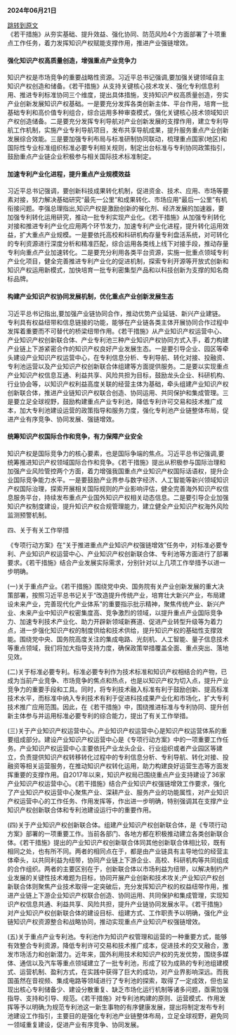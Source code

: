 **2024年06月21日**

[跳转到原文](https://www.gov.cn/zhengce/zhengceku/202408/content_6966045.htm)  
《若干措施》从夯实基础、提升效益、强化协同、防范风险4个方面部署了十项重点工作任务，着力发挥知识产权赋能支撑作用，推进产业强链增效。

#### 强化知识产权高质量创造，增强重点产业竞争力 
知识产权是市场竞争的重要战略性资源。习近平总书记强调,要加强关键领域自主知识产权创造和储备。《若干措施》从支持关键核心技术攻关、强化专利信息利用、推进专利标准协同三个维度，提出具体措施，支持知识产权高质量创造，夯实产业创新发展知识产权基础。一是要充分发挥各类创新主体、平台作用，培育一批基础专利和高价值专利组合，综合运用多种审查模式，强化关键核心技术领域知识产权创造储备。二是要充分发挥专利导航对产业创新发展的支撑作用，建立专利导航工作机制，实施产业专利导航项目，发布共享导航成果，提升服务重点产业创新发展综合效能。三是要加强专利布局与标准研制协同联动，梳理重点国家(地区)和国际性专业标准组织标准必要专利相关规则，制定出台标准与专利协同政策指引，鼓励重点产业链企业积极参与相关国际技术标准制定。

#### 加速专利产业化进程，提升重点产业规模效益  
习近平总书记强调，要创新科技成果转化机制，促进资金、技术、应用、市场等要素对接，努力解决基础研究“最先一公里”和成果转化、市场应用“最后一公里”有机衔接问题。李强总理指出,知识产权是激励创新的催化剂、经济发展的加速器，要加强专利转化运用研究，推动一批专利实现产业化。《若干措施》从加强专利转化对接和推进专利产业化应用两个环节发力，加速专利产业化进程，提升转化运用效益，扩大重点产业规模。一是要依托高校和科研机构存量专利盘活系统，对可转化的专利资源进行深度分析和精准匹配，综合运用各类线上线下对接手段，推动存量专利向重点产业加速转化。二是要充分利用各类平台资源，实施一批重点领域专利产业化项目，健全完善推进专利产业化的促进机制，探索专利开源等开放式创新和知识产权运用新模式，加快培育一批专利密集型产品和以科技创新为支撑的知名商标品牌。

#### 构建产业知识产权协同发展机制，优化重点产业创新发展生态  
习近平总书记指出,要加强产业链协同合作，推动优势产业延链、新兴产业建链。专利具有权益纽带和信息链接的功能，能够在产业链各类主体开展协同合作过程中发挥着重要而不可替代的桥梁纽带作用。《若干措施》从产业知识产权运营中心、产业知识产权创新联合体、产业专利池三种产业知识产权协同方式入手，着力构建产业链上下游紧密合作的知识产权良好产业发展生态。一是要引导企业、园区等牵头建设产业知识产权运营中心，在专利信息分析、专利导航、转化对接、投融资、专利池运营以及产业知识产权创新联合体组建等方面提供服务。二是要以实现重点产业知识产权信息互通、利益共享、风险共担为目标，鼓励龙头企业、科研机构、行业协会等，以知识产权利益高度关联的经营主体为基础，牵头组建产业知识产权创新联合体，推进产业链知识产权联合创造、协同运用、共同保护和集成管理。三是要立足全球视野，鼓励构建重点产业专利池，降低专利许可交易和技术推广成本，加大专利池建设运营的政策指导和服务力度，强化专利池产业链整体布局，促进产业有序竞争、协同发展、强链增效。

#### 统筹知识产权国际合作和竞争，有力保障产业安全
知识产权是国际竞争力的核心要素，也是国际争端的焦点。习近平总书记强调,要统筹推进知识产权领域国际合作和竞争。《若干措施》提出从积极参与国际治理和加强产业风险管控两个方面，着力增强我国重点产业知识产权国际话语权，提升企业国际竞争能力水平。一是要鼓励产业界参与数字经济、人工智能等新兴领域知识产权国际治理，探索开展相关国际规则的产业影响评估，健全完善海外知识产权信息服务平台，持续发布重点产业国外知识产权相关动态信息。二是要引导企业加强知识产权制度建设，提升知识产权合规管理能力，建立健全产业知识产权海外风险监测预警机制。

四、关于有关工作举措

《专项行动方案》在“关于推进重点产业知识产权强链增效”任务中，对标准必要专利、产业知识产权运营中心、产业知识产权创新联合体、专利池等方面进行了部署要求。《若干措施》结合产业发展实际需求，分别针对以上几项工作举措予以进一步明确。

(一)关于重点产业。《若干措施》围绕党中央、国务院有关产业创新发展的重大决策部署，按照习近平总书记关于“改造提升传统产业，培育壮大新兴产业，布局建设未来产业，完善现代化产业体系”的重要指示批示精神，聚焦传统产业、新兴产业、未来产业中知识产权密集度高、竞争激烈的领域，以提升重点产业国际竞争力、加速专利技术产业化、助力开辟新领域新赛道、促进产业转型升级等为着力点，进一步强化知识产权的制度供给和技术供给，提升知识产权的基础性支撑效能。围绕党中央、国务院高度关注的集成电路、光刻机、人工智能、量子信息技术等重点领域，我们将加大指导支持力度，确保政策举措覆盖全面、重点突出、落地见效。

(二)关于标准必要专利。标准必要专利作为技术标准和知识产权相结合的产物，已成为当前产业竞争、市场竞争的焦点和热点，也是以知识产权为切入点，提升产业竞争力的重要手段和工具。同时，将专利技术融入标准有利于鼓励创新、提高标准技术水平，而标准中纳入专利技术有利于促进科技成果产业化和市场化，扩大专利技术推广应用范围。因此，在《若干措施》中，围绕推进标准与专利协同、提升创新主体参与并运用标准必要专利的综合能力，提出了有关工作举措。

(三)关于产业知识产权运营中心。产业知识产权运营中心是知识产权运营体系的重要组成部分。建设产业知识产权运营中心是《专项行动方案》中的一项重要工作任务。产业知识产权运营中心主要依托产业龙头企业、行业组织或者产业园区等建立，负责提供知识产权转移转化过程中的专利信息分析、专利导航、转化对接、投融资等相关运营服务，在推动知识产权转化运用，助力构建良好运营生态等方面发挥重要的支撑作用。自2017年以来，知识产权局已围绕重点产业支持建设了36家产业知识产权运营中心。《若干措施》结合产业知识产权强链增效工作要求，强化了产业知识产权运营中心聚焦产业、深耕产业、服务产业的功能属性，对产业知识产权运营中心的工作任务、作用发挥等，作出进一步明确，特别强调其在支撑产业知识产权创新联合体和专利池建设运行中的重要作用。

(四)关于产业知识产权创新联合体。组建产业知识产权创新联合体，是《专项行动方案》部署的一项重要工作。当前各部门、各地方都在积极推动建立各类创新联合体。《若干措施》提出的产业知识产权创新联合体同其他创新联合体相比较，既有相同之处，也有所不同。两者的相同点在于，都是由产业链具有主导地位的经营主体牵头，以共同利益为纽带，协同产业链上下游企业、高校、科研机构等共同组成的合作组织。两者的主要区别在于，创新联合体以市场利益为纽带，以解决制约产业发展的关键性技术难题为目标，协同开展产业创新和技术攻关;产业知识产权创新联合体则聚焦产业技术取得一定突破后，充分发挥知识产权的权益纽带作用，推进产业链上下游企业知识产权联合创造、协同运用、共同保护和集成管理，实现知识产权信息共通、利益共享、风险共担，提升产业链协同发展水平。《若干措施》对产业知识产权创新联合体的建设目标、组建方式、工作职责予以明确，强化产业链知识产权资源整合和战略协同，推动实现重点产业知识产权强链增效。

(五)关于重点产业专利池。专利池作为知识产权管理和运营的一种重要方式，能够有效整合专利资源，降低专利许可交易和技术推广成本，促进技术的交叉融合，激发市场活力和创新潜力。近年来，国外利用技术和知识产权的先发优势，围绕多媒体、通信以及汽车等重点领域建立了一批专利池，形成了较为成熟的专利池组建模式、运营机制、盈利方式，在实践中获得了巨大的成功，对产业界影响深远。而我国虽然在音视频、集成电路等领域进行了专利池的探索，取得了一定成效，但也呈现出核心专利储备少、建设分散重复、缺乏市场化运行机制等诸多问题，亟需加强指导、支持和引导、规范。《若干措施》对专利池构建的原则、运营模式、作用发挥等予以明确;为规范专利池这一新生事物的有序健康发展，提出将制定发布专利池建设工作指引，主要目的是强化专利池产业链整体布局，立足全球视野，避免同一领域重复建设，促进产业有序竞争、协同发展。